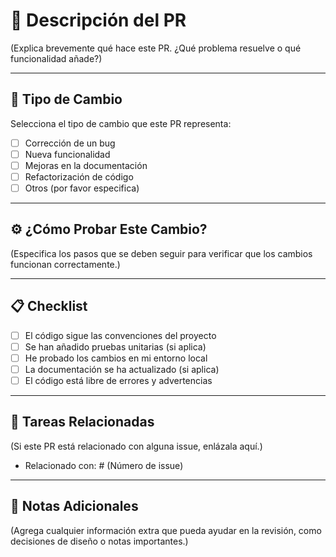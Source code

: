 # 📑 Descripción del PR

(Explica brevemente qué hace este PR. ¿Qué problema resuelve o qué funcionalidad añade?)

---

## 📝 Tipo de Cambio

Selecciona el tipo de cambio que este PR representa:
- [ ] Corrección de un bug
- [ ] Nueva funcionalidad
- [ ] Mejoras en la documentación
- [ ] Refactorización de código
- [ ] Otros (por favor especifica)

---

## ⚙️ ¿Cómo Probar Este Cambio?

(Especifica los pasos que se deben seguir para verificar que los cambios funcionan correctamente.)

---

## 📋 Checklist

- [ ] El código sigue las convenciones del proyecto
- [ ] Se han añadido pruebas unitarias (si aplica)
- [ ] He probado los cambios en mi entorno local
- [ ] La documentación se ha actualizado (si aplica)
- [ ] El código está libre de errores y advertencias

---

## 📜 Tareas Relacionadas

(Si este PR está relacionado con alguna issue, enlázala aquí.)
- Relacionado con: # (Número de issue)

---

## 📝 Notas Adicionales

(Agrega cualquier información extra que pueda ayudar en la revisión, como decisiones de diseño o notas importantes.)
